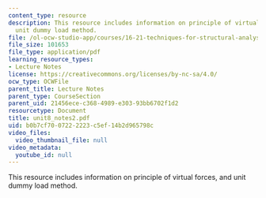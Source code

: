 ```yaml
---
content_type: resource
description: This resource includes information on principle of virtual forces, and
  unit dummy load method.
file: /ol-ocw-studio-app/courses/16-21-techniques-for-structural-analysis-and-design-spring-2005/b0b7cf7007222223c5ef14b2d965798c_unit8_notes2.pdf
file_size: 101653
file_type: application/pdf
learning_resource_types:
- Lecture Notes
license: https://creativecommons.org/licenses/by-nc-sa/4.0/
ocw_type: OCWFile
parent_title: Lecture Notes
parent_type: CourseSection
parent_uid: 21456ece-c368-4989-e303-93bb6702f1d2
resourcetype: Document
title: unit8_notes2.pdf
uid: b0b7cf70-0722-2223-c5ef-14b2d965798c
video_files:
  video_thumbnail_file: null
video_metadata:
  youtube_id: null
---
```

This resource includes information on principle of virtual forces, and unit dummy load method.